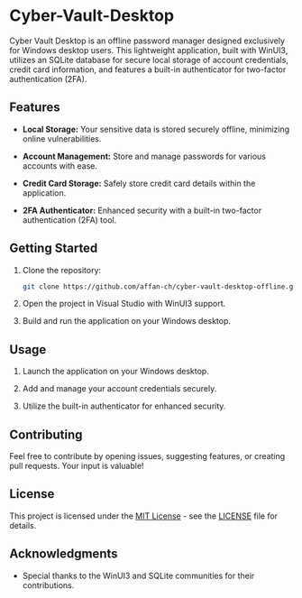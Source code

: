 # Cyber-Vault-Desktop

Cyber Vault Desktop is an offline password manager designed exclusively for Windows desktop users. This lightweight application, built with WinUI3, utilizes an SQLite database for secure local storage of account credentials, credit card information, and features a built-in authenticator for two-factor authentication (2FA).

## Features

- **Local Storage:** Your sensitive data is stored securely offline, minimizing online vulnerabilities.

- **Account Management:** Store and manage passwords for various accounts with ease.

- **Credit Card Storage:** Safely store credit card details within the application.

- **2FA Authenticator:** Enhanced security with a built-in two-factor authentication (2FA) tool.

## Getting Started

1. Clone the repository:

    ```bash
    git clone https://github.com/affan-ch/cyber-vault-desktop-offline.git
    ```

2. Open the project in Visual Studio with WinUI3 support.

3. Build and run the application on your Windows desktop.

## Usage

1. Launch the application on your Windows desktop.

2. Add and manage your account credentials securely.

3. Utilize the built-in authenticator for enhanced security.

## Contributing

Feel free to contribute by opening issues, suggesting features, or creating pull requests. Your input is valuable!

## License

This project is licensed under the [MIT License](LICENSE) - see the [LICENSE](LICENSE) file for details.

## Acknowledgments

- Special thanks to the WinUI3 and SQLite communities for their contributions.
